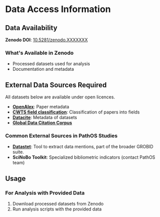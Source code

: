# Data Access Information

## Data Availability

**Zenodo DOI**: [10.5281/zenodo.XXXXXXX](https://doi.org/10.5281/zenodo.XXXXXXX)

### What's Available in Zenodo
- Processed datasets used for analysis
- Documentation and metadata

## External Data Sources Required

All datasets below are available under open licences.
- [**OpenAlex**](https://openalex.org/): Paper metadata
- [**CWTS field classification**](https://doi.org/10.5281/zenodo.13868129): Classification of papers into fields
- [**Datacite**](https://datacite.org/): Metadata of datasets
- [**Global Data Citation Corpus**](https://doi.org/10.5281/zenodo.13376773)

### Common External Sources in PathOS Studies

- [**Datastet**](https://github.com/kermitt2/datastet): Tool to extract data mentions, part of the broader GROBID suite.
- **SciNoBo Toolkit**: Specialized bibliometric indicators (contact PathOS team)

## Usage

### For Analysis with Provided Data
1. Download processed datasets from Zenodo
2. Run analysis scripts with the provided data
